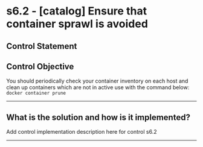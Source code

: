 # s6.2 - \[catalog\] Ensure that container sprawl is avoided

## Control Statement

## Control Objective

You should periodically check your container inventory on each host and clean up containers which are not in active use with the command below:    ```  docker container prune  ```

______________________________________________________________________

## What is the solution and how is it implemented?

Add control implementation description here for control s6.2

______________________________________________________________________
